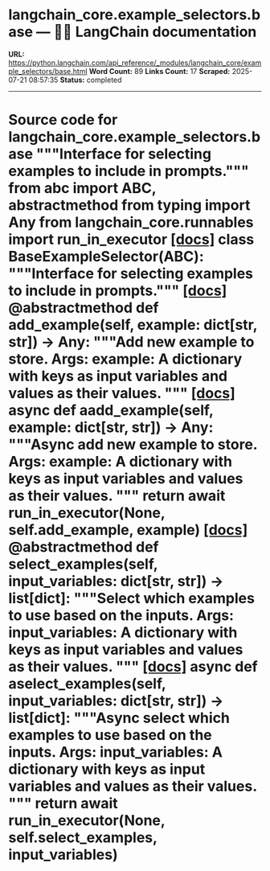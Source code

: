 # langchain_core.example_selectors.base — 🦜🔗 LangChain  documentation

**URL:** https://python.langchain.com/api_reference/_modules/langchain_core/example_selectors/base.html
**Word Count:** 89
**Links Count:** 17
**Scraped:** 2025-07-21 08:57:35
**Status:** completed

---

# Source code for langchain\_core.example\_selectors.base               """Interface for selecting examples to include in prompts."""          from abc import ABC, abstractmethod     from typing import Any          from langchain_core.runnables import run_in_executor                              [[docs]](https://python.langchain.com/api_reference/core/example_selectors/langchain_core.example_selectors.base.BaseExampleSelector.html#langchain_core.example_selectors.base.BaseExampleSelector)     class BaseExampleSelector(ABC):         """Interface for selecting examples to include in prompts."""                         [[docs]](https://python.langchain.com/api_reference/core/example_selectors/langchain_core.example_selectors.base.BaseExampleSelector.html#langchain_core.example_selectors.base.BaseExampleSelector.add_example)         @abstractmethod         def add_example(self, example: dict[str, str]) -> Any:             """Add new example to store.                  Args:                 example: A dictionary with keys as input variables                     and values as their values.             """                                        [[docs]](https://python.langchain.com/api_reference/core/example_selectors/langchain_core.example_selectors.base.BaseExampleSelector.html#langchain_core.example_selectors.base.BaseExampleSelector.aadd_example)         async def aadd_example(self, example: dict[str, str]) -> Any:             """Async add new example to store.                  Args:                 example: A dictionary with keys as input variables                     and values as their values.             """             return await run_in_executor(None, self.add_example, example)                                        [[docs]](https://python.langchain.com/api_reference/core/example_selectors/langchain_core.example_selectors.base.BaseExampleSelector.html#langchain_core.example_selectors.base.BaseExampleSelector.select_examples)         @abstractmethod         def select_examples(self, input_variables: dict[str, str]) -> list[dict]:             """Select which examples to use based on the inputs.                  Args:                 input_variables: A dictionary with keys as input variables                     and values as their values.             """                                        [[docs]](https://python.langchain.com/api_reference/core/example_selectors/langchain_core.example_selectors.base.BaseExampleSelector.html#langchain_core.example_selectors.base.BaseExampleSelector.aselect_examples)         async def aselect_examples(self, input_variables: dict[str, str]) -> list[dict]:             """Async select which examples to use based on the inputs.                  Args:                 input_variables: A dictionary with keys as input variables                     and values as their values.             """             return await run_in_executor(None, self.select_examples, input_variables)
